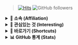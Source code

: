 > [![Hits](https://hits.seeyoufarm.com/api/count/incr/badge.svg?url=https%3A%2F%2Fgithub.com%2Fbanb3515%2F&count_bg=%235BB418&title_bg=%232EB5FC&icon=csharp.svg&icon_color=%235E25BE&title=Hits&edge_flat=false)](https://hits.seeyoufarm.com) ![GitHub followers](https://img.shields.io/github/followers/banb3515?color=2F9D27&label=Follow&logo=GitHub)

<details>
  <summary><b>🏫 소속 (Affiliation)</b></summary>
  <br>
  <ul>
    <li>한양공업고등학교, 컴퓨터네트워크과</li>
    <ul><li>Hanyang Technical High School, Computer Network Department</li></ul>
    <li>(주)새움</li>
    <ul><li>Saewoom, Inc.</li></ul>
  </ul>
</details>

<details>
  <summary><b>🔎 관심있는 것 (Interesting)</b></summary>
  <br>
  <ul>
    <li>C#, Java, JavaScript</li>
    <li>WPF, Xamarin</li>
  </ul>
</details>

<details>
  <summary><b>🔗 바로가기 (Shortcuts)</b></summary>
  <br>
  <a href=""><img alt="Blog" src="https://img.shields.io/badge/Blog-181717?style=flat&logo=GitHub&logoColor=white&link="></a>
  <a href="https://www.facebook.com/banb3515"><img alt="Facebook" src="https://img.shields.io/badge/Facebook-1877f2?style=flat&logo=facebook&logoColor=white&link=https://www.facebook.com/banb3515"></a>
  <a href="mailto:banb3515@outlook.kr"><img alt="Outlook" src="https://img.shields.io/badge/Outlook-0078D4?style=flat&logo=Microsoft-Outlook&logoColor=white&link=mailto:banb3515@outlook.kr"></a>
  <a href="mailto:banb3515@gmail.com"><img alt="Gmail" src="https://img.shields.io/badge/Gmail-d14836?style=flat&logo=Gmail&logoColor=white&link=mailto:banb3515@gmail.com"></a>
</details>

<details> 
  <summary><b>📊 GitHub 통계 (Stats)</b></summary>
  <br>
  <img src="https://github-readme-stats.vercel.app/api?username=banb3515&show_icons=true&theme=tokyonight&count_private=true" />
  <br>
  <img src="https://github-readme-stats.vercel.app/api/top-langs/?username=banb3515&theme=tokyonight" />
</details>
